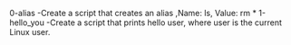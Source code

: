 0-alias -Create a script that creates an alias ,Name: ls, Value: rm *
1-hello_you -Create a script that prints hello user, where user is the current Linux user.


